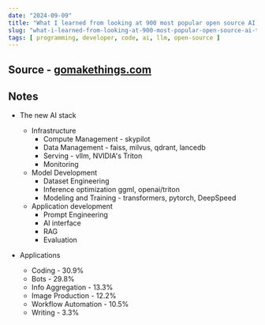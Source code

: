 ```yaml
---
date: "2024-09-09"
title: "What I learned from looking at 900 most popular open source AI tools"
slug: "what-i-learned-from-looking-at-900-most-popular-open-source-ai-tools"
tags: [ programming, developer, code, ai, llm, open-source ]
---
```




## Source - [gomakethings.com][1]

## Notes
* The new AI stack
  * Infrastructure
    * Compute Management - skypilot
    * Data Management - faiss, milvus, qdrant, lancedb
    * Serving - vllm, NVIDIA's Triton
    * Monitoring
  * Model Development
    * Dataset Engineering
    * Inference optimization ggml, openai/triton
    * Modeling and Training - transformers, pytorch, DeepSpeed
  * Application development
    * Prompt Engineering
    * AI interface
    * RAG
    * Evaluation
* Applications
  * Coding - 30.9%
  * Bots - 29.8%
  * Info Aggregation - 13.3%
  * Image Production - 12.2%
  * Workflow Automation - 10.5%
  * Writing - 3.3%



  [1]: https://huyenchip.com/2024/03/14/ai-oss.html
